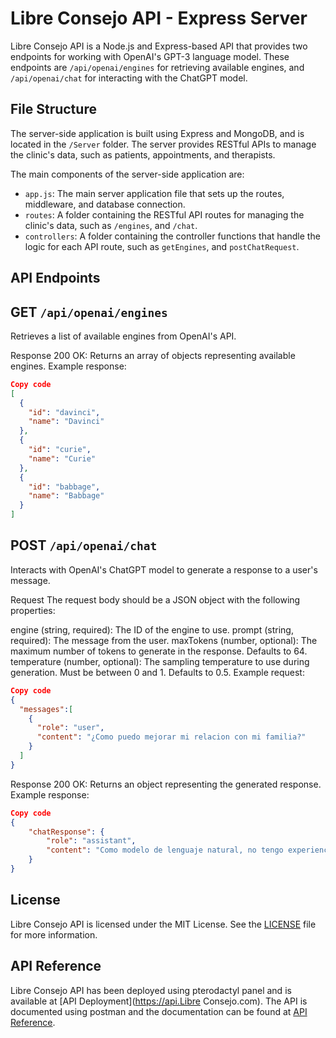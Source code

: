# Libre Consejo API - Express Server

Libre Consejo API is a Node.js and Express-based API that provides two endpoints for working with OpenAI's GPT-3 language model. These endpoints are `/api/openai/engines` for retrieving available engines, and `/api/openai/chat` for interacting with the ChatGPT model.

## File Structure

The server-side application is built using Express and MongoDB, and is located in the `/Server` folder. The server provides RESTful APIs to manage the clinic's data, such as patients, appointments, and therapists.

The main components of the server-side application are:

- `app.js`: The main server application file that sets up the routes, middleware, and database connection.
- `routes`: A folder containing the RESTful API routes for managing the clinic's data, such as `/engines`, and `/chat`.
- `controllers`: A folder containing the controller functions that handle the logic for each API route, such as `getEngines`, and `postChatRequest`.

## API Endpoints
## GET `/api/openai/engines`
Retrieves a list of available engines from OpenAI's API.

Response
200 OK: Returns an array of objects representing available engines.
Example response:

```json
Copy code
[
  {
    "id": "davinci",
    "name": "Davinci"
  },
  {
    "id": "curie",
    "name": "Curie"
  },
  {
    "id": "babbage",
    "name": "Babbage"
  }
]
```
## POST `/api/openai/chat`
Interacts with OpenAI's ChatGPT model to generate a response to a user's message.

Request
The request body should be a JSON object with the following properties:

engine (string, required): The ID of the engine to use.
prompt (string, required): The message from the user.
maxTokens (number, optional): The maximum number of tokens to generate in the response. Defaults to 64.
temperature (number, optional): The sampling temperature to use during generation. Must be between 0 and 1. Defaults to 0.5.
Example request:

```json
Copy code
{
  "messages":[
    {
      "role": "user",
      "content": "¿Como puedo mejorar mi relacion con mi familia?"
    }
  ]
}
```
Response
200 OK: Returns an object representing the generated response.
Example response:

```json
Copy code
{
    "chatResponse": {
        "role": "assistant",
        "content": "Como modelo de lenguaje natural, no tengo experiencias ni emociones, pero puedo brindar algunos consejos generales que podrían ayudar a mejorar la relación con tu familia:\n\n1. Comunica tus sentimientos: Si hay algo que te está molestando o te sientes triste o frustrado, habla con tu familia al respecto. La comunicación abierta puede ayudar a resolver conflictos y mejorar las relaciones.\n\n2. Pasa tiempo juntos: Dedica tiempo a actividades en familia como ir al cine, hacer una caminata juntos, cocinar o cualquier otra actividad que puedan disfrutar juntos.\n\n3. Practica la empatía: Trata de comprender los sentimientos y perspectivas de los demás miembros de tu familia. Ponerte en su lugar y entender su punto de vista puede ayudarte a comprender mejor sus acciones y a mejorar las relaciones.\n\n4. Escucha activamente: Presta atención y haz preguntas para asegurarte de entender lo que los demás quieren decir. Escuchar activamente puede ayudar a evitar malentendidos y mejorar la comunicación.\n\n5. Admite tus errores: Si cometiste un error o hiciste algo que lastimó a alguien, pide disculpas y trata de hacer las paces. Mostrar humildad y admitir tus errores puede ayudar a fortalecer las relaciones en tu familia.\n\nEspero que estos consejos te puedan ser útiles para mejorar la relación con tu familia."
    }
}
```

## License
Libre Consejo API is licensed under the MIT License. See the [LICENSE](LICENSE) file for more information.

## API Reference
Libre Consejo API has been deployed using pterodactyl panel and is available at [API Deployment](https://api.Libre Consejo.com). The API is documented using postman and the documentation can be found at [API Reference](https://documenter.getpostman.com/view/23770643/2s93XsXRpX).